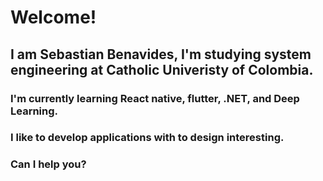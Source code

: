 # Welcome!

## I am Sebastian Benavides, I'm studying system engineering at Catholic Univeristy of Colombia.


### I'm currently learning React native, flutter, .NET, and Deep Learning.
### I like to develop applications with to design interesting.


### Can I help you?
